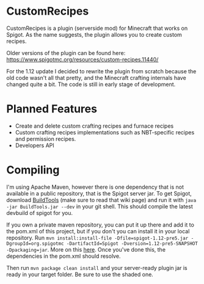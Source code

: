 # CustomRecipes

CustomRecipes is a plugin (serverside mod) for Minecraft that works on Spigot.
As the name suggests, the plugin allows you to create custom recipes.

Older versions of the plugin can be found here: https://www.spigotmc.org/resources/custom-recipes.11440/

For the 1.12 update I decided to rewrite the plugin from scratch because the old code wasn't all that pretty, and the Minecraft crafting internals have changed quite a bit.
The code is still in early stage of development.

# Planned Features

- Create and delete custom crafting recipes and furnace recipes
- Custom crafting recipes implementations such as NBT-specific recipes and permission recipes.
- Developers API

# Compiling

I'm using Apache Maven, however there is one dependency that is not available in a public repository, that is the Spigot server jar.
To get Spigot, download [BuildTools](https://www.spigotmc.org/wiki/buildtools/) (make sure to read that wiki page) and run it with ```java -jar BuildTools.jar --dev``` in your git shell.
This should compile the latest devbuild of spigot for you.

If you own a private maven repository, you can put it up there and add it to the pom.xml of this project, but if you don't you can install it in your local repository.
Run ```mvn install:install-file -Dfile=spigot-1.12-pre5.jar -DgroupId=org.spigotmc -DartifactId=Spigot -Dversion=1.12-pre5-SNAPSHOT -Dpackaging=jar```.
More on this [here](https://maven.apache.org/guides/mini/guide-3rd-party-jars-local.html).
Once you've done this, the dependencies in the pom.xml should resolve.

Then run ```mvn package clean install``` and your server-ready plugin jar is ready in your target folder. Be sure to use the shaded one.
